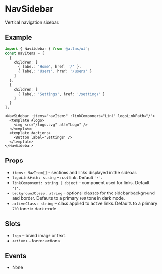 # NavSidebar

Vertical navigation sidebar.

## Example
```ts
import { NavSidebar } from '@atlas/ui';
const navItems = [
  {
    children: [
      { label: 'Home', href: '/' },
      { label: 'Users', href: '/users' }
    ]
  },
  {
    children: [
      { label: 'Settings', href: '/settings' }
    ]
  }
];
```

```vue
<NavSidebar :items="navItems" :linkComponent="Link" logoLinkPath="/">
  <template #logo>
    <img src="/logo.svg" alt="Logo" />
  </template>
  <template #actions>
    <Button label="Settings" />
  </template>
</NavSidebar>
```

## Props
- `items: NavItem[]` – sections and links displayed in the sidebar.
- `logoLinkPath: string` – root link. Default `'/'`.
- `linkComponent: string | object` – component used for links. Default `'a'`.
- `backgroundClass: string` – optional classes for the sidebar background and border. Defaults to a primary `900` tone in dark mode.
- `activeClass: string` – class applied to active links. Defaults to a primary `700` tone in dark mode.

## Slots
- `logo` – brand image or text.
- `actions` – footer actions.

## Events
- None
